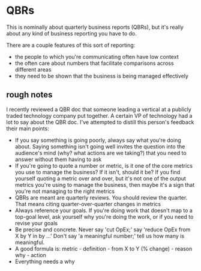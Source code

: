 # QBRs

This is nominally about quarterly business reports (QBRs), but it's really about any kind of business reporting you have to do.

There are a couple features of this sort of reporting:

- the people to which you're communicating often have low context
- the often care about numbers that facilitate comparisons across different areas
- they need to be shown that the business is being managed effectively

## rough notes

I recently reviewed a QBR doc that someone leading a vertical at a publicly traded technology company put together. A certain VP of technology had a lot to say about the QBR doc. I've attempted to distill this person's feedback their main points:

- If you say something is going poorly, always say what you're doing about. Saying something isn't going well invites the question into the audience's mind (why? what actions are we taking?) that you need to answer without them having to ask
- If you're going to quote a number or metric, is it one of the core metrics you use to manage the business? If it isn't, should it be? If you find yourself quoting a metric over and over, but it's not one of the output metrics you're using to manage the business, then maybe it's a sign that you're not managing to the right metrics
- QBRs are meant are quarterly reviews. You should review the quarter. That means citing quarter-over-quarter changes in metrics
- Always reference your goals. If you're doing work that doesn't map to a top-goal level, ask yourself why you're doing the work, or if you need to revise your goals
- Be precise and concrete. Never say 'cut OpEx;' say 'reduce OpEx from X by Y in by ...' Don't say 'a meaningful number;' tell us how many is meaningful.
- A good formula is: metric - definition - from X to Y (% change) - reason why - action
- Everything needs a why